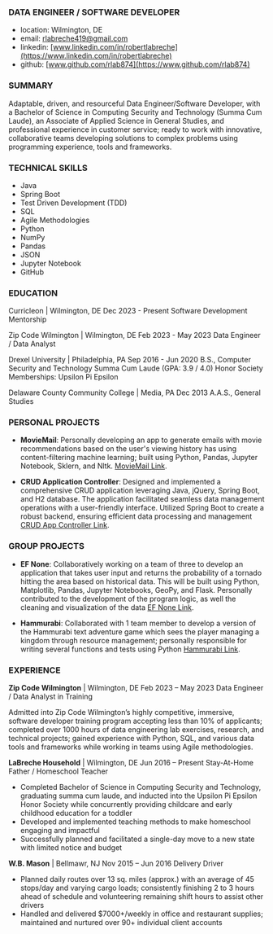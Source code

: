 ### DATA ENGINEER / SOFTWARE DEVELOPER

* location: Wilmington, DE 
* email: [rlabreche419@gmail.com](rlabreche419@gmail.com)
* linkedin: [www.linkedin.com/in/robertlabreche](https://www.linkedin.com/in/robertlabreche)
* github: [www.github.com/rlab874](https://www.github.com/rlab874)

### SUMMARY

Adaptable, driven, and resourceful Data Engineer/Software Developer, with a Bachelor of Science in Computing Security
and Technology (Summa Cum Laude), an Associate of Applied Science in General Studies, and
professional experience in customer service; ready to work with innovative, collaborative teams
developing solutions to complex problems using programming experience, tools and frameworks.


### TECHNICAL SKILLS

* Java
* Spring Boot
* Test Driven Development (TDD)
* SQL
* Agile Methodologies
* Python
* NumPy
* Pandas
* JSON
* Jupyter Notebook
* GitHub

### EDUCATION

Curricleon \| Wilmington, DE Dec 2023 - Present
Software Development Mentorship

Zip Code Wilmington | Wilmington, DE Feb 2023 - May 2023
Data Engineer / Data Analyst

Drexel University | Philadelphia, PA Sep 2016 - Jun 2020
B.S., Computer Security and Technology
Summa Cum Laude (GPA: 3.9 / 4.0)
Honor Society Memberships: Upsilon Pi Epsilon

Delaware County Community College | Media, PA Dec 2013
A.A.S., General Studies


### PERSONAL PROJECTS

* **MovieMail**: Personally developing an app to generate emails with movie recommendations based
on the user's viewing history has using content-filtering machine learning; built using Python,
Pandas, Jupyter Notebook, Sklern, and Nltk. [MovieMail Link](https://github.com/rlab874/MovieMail).

* **CRUD Application Controller**: Designed and implemented a comprehensive CRUD application leveraging 
Java, jQuery, Spring Boot, and H2 database. The application facilitated seamless data management operations 
with a user-friendly interface. Utilized Spring Boot to create a robust backend, ensuring efficient 
data processing and management [CRUD App Controller Link](https://github.com/rlab874/MovieMail).


### GROUP PROJECTS

* **EF None**: Collaboratively working on a team of three to develop an application that takes user input and 
returns the probability of a tornado hitting the area based on historical data. This will be built using Python, 
Matplotlib, Pandas, Jupyter Notebooks, GeoPy, and Flask. Personally contributed to the development of the program 
logic, as well the cleaning and visualization of the data [EF None Link](https://github.com/Zip-Final/EF-None).

* **Hammurabi**: Collaborated with 1 team member to develop a version of the Hammurabi text
adventure game which sees the player managing a kingdom through resource management;
personally responsible for writing several functions and tests using Python [Hammurabi Link](https://github.com/rlab874/Hamurabi).


### EXPERIENCE

**Zip Code Wilmington** | Wilmington, DE Feb 2023 – May 2023
Data Engineer / Data Analyst in Training

Admitted into Zip Code Wilmington’s highly competitive, immersive, software developer training
program accepting less than 10% of applicants; completed over 1000 hours of data engineering lab
exercises, research, and technical projects; gained experience with Python, SQL, and various data
tools and frameworks while working in teams using Agile methodologies.

**LaBreche Household** | Wilmington, DE Jun 2016 – Present
Stay-At-Home Father / Homeschool Teacher
*  Completed Bachelor of Science in Computing Security and Technology, graduating summa
cum laude, and inducted into the Upsilon Pi Epsilon Honor Society while concurrently
providing childcare and early childhood education for a toddler
* Developed and implemented teaching methods to make homeschool engaging and impactful
* Successfully planned and facilitated a single-day move to a new state with limited notice and
budget

**W.B. Mason** | Bellmawr, NJ Nov 2015 – Jun 2016
Delivery Driver
* Planned daily routes over 13 sq. miles (approx.) with an average of 45 stops/day and varying
cargo loads; consistently finishing 2 to 3 hours ahead of schedule and volunteering
remaining shift hours to assist other drivers
* Handled and delivered $7000+/weekly in office and restaurant supplies; maintained and
nurtured over 90+ individual client accounts